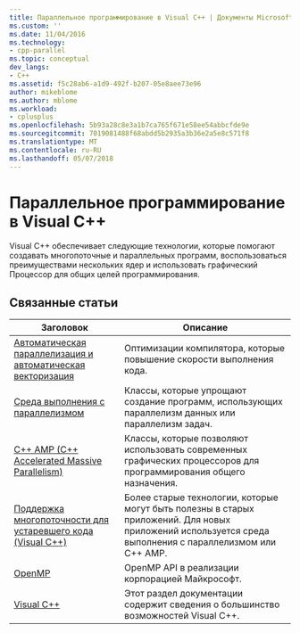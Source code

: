 ```yaml
---
title: Параллельное программирование в Visual C++ | Документы Microsoft
ms.custom: ''
ms.date: 11/04/2016
ms.technology:
- cpp-parallel
ms.topic: conceptual
dev_langs:
- C++
ms.assetid: f5c28ab6-a1d9-492f-b207-05e8aee73e96
author: mikeblome
ms.author: mblome
ms.workload:
- cplusplus
ms.openlocfilehash: 5b93a28c8e3a1b7ca765f671e58ee54abbcfde9e
ms.sourcegitcommit: 7019081488f68abdd5b2935a3b36e2a5e8c571f8
ms.translationtype: MT
ms.contentlocale: ru-RU
ms.lasthandoff: 05/07/2018
---
```

# <a name="parallel-programming-in-visual-c"></a>Параллельное программирование в Visual C++
Visual C++ обеспечивает следующие технологии, которые помогают создавать многопоточные и параллельных программ, воспользоваться преимуществами нескольких ядер и использовать графический Процессор для общих целей программирования.  
  
## <a name="related-articles"></a>Связанные статьи  
  
|Заголовок|Описание|  
|-----------|-----------------|  
|[Автоматическая параллелизация и автоматическая векторизация](../parallel/auto-parallelization-and-auto-vectorization.md)|Оптимизации компилятора, которые повышение скорости выполнения кода.|  
|[Среда выполнения с параллелизмом](../parallel/concrt/concurrency-runtime.md)|Классы, которые упрощают создание программ, использующих параллелизм данных или параллелизм задач.|  
|[C++ AMP (C++ Accelerated Massive Parallelism)](../parallel/amp/cpp-amp-cpp-accelerated-massive-parallelism.md)|Классы, которые позволяют использовать современных графических процессоров для программирования общего назначения.|  
|[Поддержка многопоточности для устаревшего кода (Visual C++)](../parallel/multithreading-support-for-older-code-visual-cpp.md)|Более старые технологии, которые могут быть полезны в старых приложений. Для новых приложений используется среда выполнения с параллелизмом или C++ AMP.|  
|[OpenMP](../parallel/openmp/openmp-in-visual-cpp.md)|OpenMP API в реализации корпорацией Майкрософт.|  
|[Visual C++](../visual-cpp-in-visual-studio.md)|Этот раздел документации содержит сведения о большинство возможностей Visual C++.|